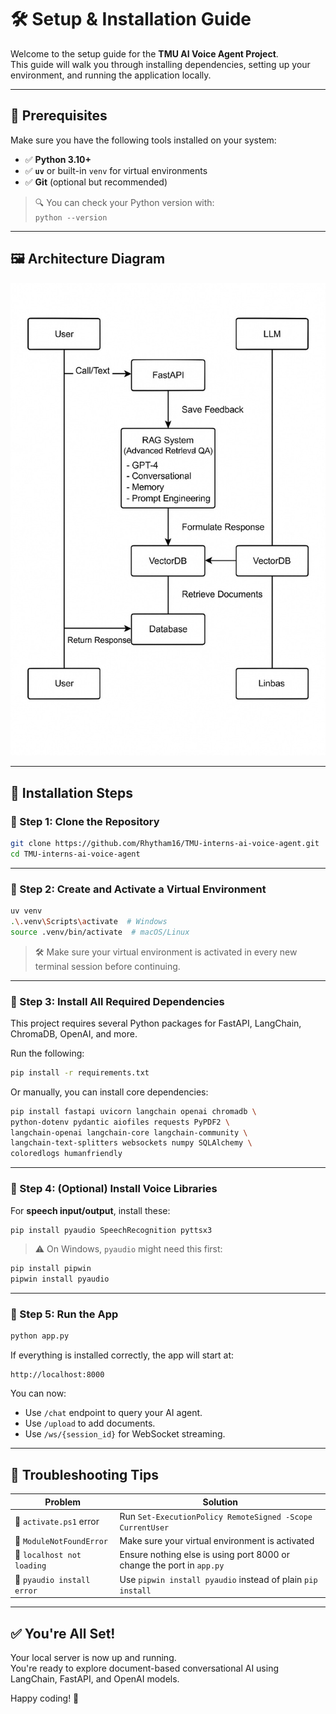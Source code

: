 # 🛠️ Setup & Installation Guide

Welcome to the setup guide for the **TMU AI Voice Agent Project**.  
This guide will walk you through installing dependencies, setting up your environment, and running the application locally.

---

## 🧩 Prerequisites

Make sure you have the following tools installed on your system:

- ✅ **Python 3.10+**
- ✅ **`uv`** or built-in `venv` for virtual environments
- ✅ **Git** (optional but recommended)

> 🔍 You can check your Python version with:  
> `python --version`

---

## 🖼️ Architecture Diagram

![Architecture Overview](images/rag-diagram.jpg)

---

## 🔧 Installation Steps

### 🔹 Step 1: Clone the Repository

```bash
git clone https://github.com/Rhytham16/TMU-interns-ai-voice-agent.git
cd TMU-interns-ai-voice-agent
```

---

### 🔹 Step 2: Create and Activate a Virtual Environment

```bash
uv venv
.\.venv\Scripts\activate  # Windows
source .venv/bin/activate  # macOS/Linux
```

> 🛠️ Make sure your virtual environment is activated in every new terminal session before continuing.

---

### 🔹 Step 3: Install All Required Dependencies

This project requires several Python packages for FastAPI, LangChain, ChromaDB, OpenAI, and more.

Run the following:

```bash
pip install -r requirements.txt
```

Or manually, you can install core dependencies:

```bash
pip install fastapi uvicorn langchain openai chromadb \
python-dotenv pydantic aiofiles requests PyPDF2 \
langchain-openai langchain-core langchain-community \
langchain-text-splitters websockets numpy SQLAlchemy \
coloredlogs humanfriendly
```

---

### 🔹 Step 4: (Optional) Install Voice Libraries

For **speech input/output**, install these:

```bash
pip install pyaudio SpeechRecognition pyttsx3
```

> ⚠️ On Windows, `pyaudio` might need this first:
```bash
pip install pipwin
pipwin install pyaudio
```

---

### 🔹 Step 5: Run the App

```bash
python app.py
```

If everything is installed correctly, the app will start at:

```
http://localhost:8000
```

You can now:
- Use `/chat` endpoint to query your AI agent.
- Use `/upload` to add documents.
- Use `/ws/{session_id}` for WebSocket streaming.

---

## 🧪 Troubleshooting Tips

| Problem                         | Solution                                                                 |
|---------------------------------|--------------------------------------------------------------------------|
| 🔺 `activate.ps1` error         | Run `Set-ExecutionPolicy RemoteSigned -Scope CurrentUser`                |
| 🔺 `ModuleNotFoundError`        | Make sure your virtual environment is activated                          |
| 🔺 `localhost not loading`      | Ensure nothing else is using port 8000 or change the port in `app.py`    |
| 🔺 `pyaudio install error`      | Use `pipwin install pyaudio` instead of plain `pip install`              |

---

## ✅ You're All Set!

Your local server is now up and running.  
You're ready to explore document-based conversational AI using LangChain, FastAPI, and OpenAI models.

Happy coding! 🎉